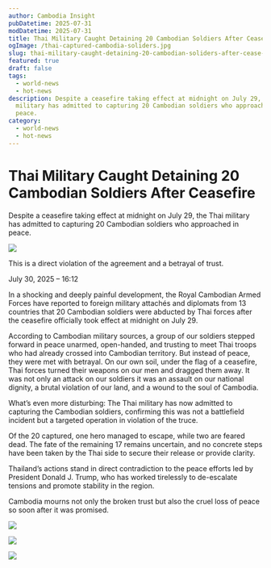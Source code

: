```yaml
---
author: Cambodia Insight
pubDatetime: 2025-07-31
modDatetime: 2025-07-31
title: Thai Military Caught Detaining 20 Cambodian Soldiers After Ceasefire
ogImage: /thai-captured-cambodia-soliders.jpg
slug: thai-military-caught-detaining-20-cambodian-soliders-after-cease-fire
featured: true
draft: false
tags:
  - world-news
  - hot-news
description: Despite a ceasefire taking effect at midnight on July 29, the Thai
  military has admitted to capturing 20 Cambodian soldiers who approached in
  peace.
category:
  - world-news
  - hot-news
---
```

# **Thai Military Caught Detaining 20 Cambodian Soldiers After Ceasefire**

Despite a ceasefire taking effect at midnight on July 29, the Thai military has admitted to capturing 20 Cambodian soldiers who approached in peace.

![](/IMG_8319.JPG)

This is a direct violation of the agreement and a betrayal of trust.

July 30, 2025 – 16:12

In a shocking and deeply painful development, the Royal Cambodian Armed Forces have reported to foreign military attachés and diplomats from 13 countries that 20 Cambodian soldiers were abducted by Thai forces after the ceasefire officially took effect at midnight on July 29.

According to Cambodian military sources, a group of our soldiers stepped forward in peace unarmed, open-handed, and trusting to meet Thai troops who had already crossed into Cambodian territory. But instead of peace, they were met with betrayal. On our own soil, under the flag of a ceasefire, Thai forces turned their weapons on our men and dragged them away. It was not only an attack on our soldiers it was an assault on our national dignity, a brutal violation of our land, and a wound to the soul of Cambodia.

What’s even more disturbing: The Thai military has now admitted to capturing the Cambodian soldiers, confirming this was not a battlefield incident but a targeted operation in violation of the truce.

Of the 20 captured, one hero managed to escape, while two are feared dead. The fate of the remaining 17 remains uncertain, and no concrete steps have been taken by the Thai side to secure their release or provide clarity.

Thailand’s actions stand in direct contradiction to the peace efforts led by President Donald J. Trump, who has worked tirelessly to de-escalate tensions and promote stability in the region.

Cambodia mourns not only the broken trust but also the cruel loss of peace so soon after it was promised.

![](/thai-captured-cambodia-soliders.jpg)

![](/IMG_8298.JPG)

![](/IMG_8292.JPG)